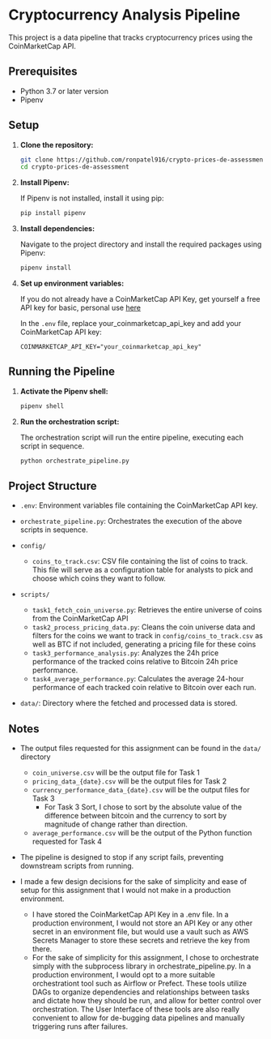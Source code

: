 # Cryptocurrency Analysis Pipeline

This project is a data pipeline that tracks cryptocurrency prices using the CoinMarketCap API.

## Prerequisites

- Python 3.7 or later version
- Pipenv

## Setup

1. **Clone the repository:**

    ```sh
    git clone https://github.com/ronpatel916/crypto-prices-de-assessment.git
    cd crypto-prices-de-assessment
    ```

2. **Install Pipenv:**

    If Pipenv is not installed, install it using pip:

    ```sh
    pip install pipenv
    ```

3. **Install dependencies:**

    Navigate to the project directory and install the required packages using Pipenv:

    ```sh
    pipenv install
    ```

4. **Set up environment variables:**

    If you do not already have a CoinMarketCap API Key, get yourself a free API key for basic, personal use [here](https://coinmarketcap.com/api/pricing/)

    In the `.env` file, replace your_coinmarketcap_api_key and add your CoinMarketCap API key:

    ```env
    COINMARKETCAP_API_KEY="your_coinmarketcap_api_key"
    ```

## Running the Pipeline

1. **Activate the Pipenv shell:**

    ```sh
    pipenv shell
    ```

2. **Run the orchestration script:**

    The orchestration script will run the entire pipeline, executing each script in sequence.

    ```sh
    python orchestrate_pipeline.py
    ```

## Project Structure

- `.env`: Environment variables file containing the CoinMarketCap API key.

- `orchestrate_pipeline.py`: Orchestrates the execution of the above scripts in sequence.

- `config/`
  - `coins_to_track.csv`: CSV file containing the list of coins to track. This file will serve as a configuration table for analysts to pick and choose which coins they want to follow.

- `scripts/`
  - `task1_fetch_coin_universe.py`: Retrieves the entire universe of coins from the CoinMarketCap API
  - `task2_process_pricing_data.py`: Cleans the coin universe data and filters for the coins we want to track in `config/coins_to_track.csv` as well as BTC if not included, generating a pricing file for these coins
  - `task3_performance_analysis.py`: Analyzes the 24h price performance of the tracked coins relative to Bitcoin 24h price performance.
  - `task4_average_performance.py`: Calculates the average 24-hour performance of each tracked coin relative to Bitcoin over each run.

- `data/`: Directory where the fetched and processed data is stored.


## Notes

- The output files requested for this assignment can be found in the `data/` directory
    - `coin_universe.csv` will be the output file for Task 1
    - `pricing_data_{date}.csv` will be the output files for Task 2
    - `currency_performance_data_{date}.csv` will be the output files for Task 3
        - For Task 3 Sort, I chose to sort by the absolute value of the difference between bitcoin and the currency to sort by magnitude of change rather than direction.
    - `average_performance.csv` will be the output of the Python function requested for Task 4

- The pipeline is designed to stop if any script fails, preventing downstream scripts from running.

- I made a few design decisions for the sake of simplicity and ease of setup for this assignment that I would not make in a production environment.
    - I have stored the CoinMarketCap API Key in a .env file. In a production environment, I would not store an API Key or any other secret in an environment file, but would use a vault such as AWS Secrets Manager to store these secrets and retrieve the key from there.
    - For the sake of simplicity for this assignment, I chose to orchestrate simply with the subprocess library in orchestrate_pipeline.py. In a production environment, I would opt to a more suitable orchestrationt tool such as Airflow or Prefect. These tools utilize DAGs to organize dependencies and relationships between tasks and dictate how they should be run, and allow for better control over orchestration. The User Interface of these tools are also really convenient to allow for de-bugging data pipelines and manually triggering runs after failures.
